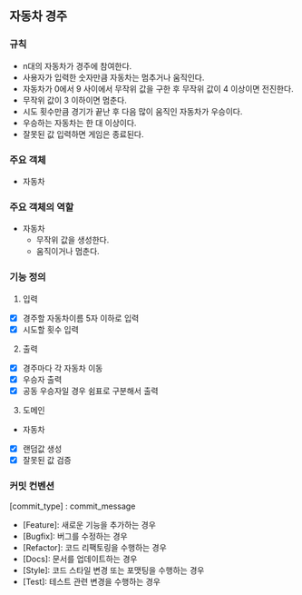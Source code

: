 ## 자동차 경주

### 규칙
- n대의 자동차가 경주에 참여한다.
- 사용자가 입력한 숫자만큼 자동차는 멈추거나 움직인다.
- 자동차가 0에서 9 사이에서 무작위 값을 구한 후 무작위 값이 4 이상이면 전진한다.
- 무작위 값이 3 이하이면 멈춘다.
- 시도 횟수만큼 경기가 끝난 후 다음 많이 움직인 자동차가 우승이다.
- 우승하는 자동차는 한 대 이상이다.
- 잘못된 값 입력하면 게임은 종료된다.

### 주요 객체
- 자동차


### 주요 객체의 역할
- 자동차
  - 무작위 값을 생성한다.
  - 움직이거나 멈춘다.

### 기능 정의 
1. 입력
- [x] 경주할 자동차이름 5자 이하로 입력
- [x] 시도할 횟수 입력
2. 출력
- [x] 경주마다 각 자동차 이동
- [x] 우승자 출력
- [x] 공동 우승자일 경우 쉼표로 구분해서 출력
3. 도메인
- 자동차
- [x] 랜덤값 생성
- [x] 잘못된 값 검증

### 커밋 컨벤션
[commit_type] : commit_message
- [Feature]: 새로운 기능을 추가하는 경우
- [Bugfix]: 버그를 수정하는 경우
- [Refactor]: 코드 리팩토링을 수행하는 경우
- [Docs]: 문서를 업데이트하는 경우
- [Style]: 코드 스타일 변경 또는 포맷팅을 수행하는 경우
- [Test]: 테스트 관련 변경을 수행하는 경우